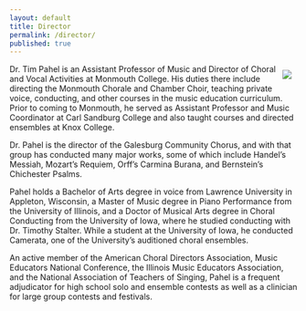 ```yaml
---
layout: default
title: Director
permalink: /director/
published: true
---
```


<div style="float: right; margin: 10px;">
    <img src="http://placekitten.com/g/200/300"/>
</div>

Dr. Tim Pahel is an Assistant Professor of Music and Director of Choral and
Vocal Activities at Monmouth College. His duties there include directing the
Monmouth Chorale and Chamber Choir, teaching private voice, conducting, and
other courses in the music education curriculum. Prior to coming to Monmouth,
he served as Assistant Professor and Music Coordinator at Carl Sandburg College
and also taught courses and directed ensembles at Knox College.

Dr. Pahel is the director of the Galesburg Community Chorus, and with that
group has conducted many major works, some of which include Handel’s Messiah,
Mozart’s Requiem, Orff’s Carmina Burana, and Bernstein’s Chichester Psalms.

Pahel holds a Bachelor of Arts degree in voice from Lawrence University in
Appleton, Wisconsin, a Master of Music degree in Piano Performance from the
University of Illinois, and a Doctor of Musical Arts degree in Choral Conducting
from the University of Iowa, where he studied conducting with Dr. Timothy Stalter. While a student at the University of Iowa, he conducted Camerata, one of the University’s auditioned choral ensembles.

An active member of the American Choral Directors Association, Music
Educators National Conference, the Illinois Music Educators Association, and
the National Association of Teachers of Singing, Pahel is a frequent adjudicator
for high school solo and ensemble contests as well as a clinician for large group contests and festivals.